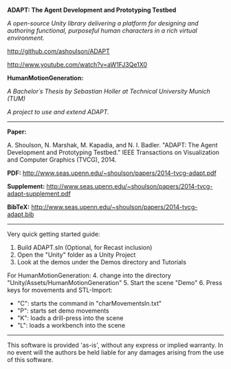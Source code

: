**ADAPT: The Agent Development and Prototyping Testbed**

*A open-source Unity library delivering a platform for designing and authoring functional, purposeful human characters in a rich virtual environment.* 

http://github.com/ashoulson/ADAPT

http://www.youtube.com/watch?v=aW1FJ3Qe1X0

**HumanMotionGeneration:**

*A Bachelor´s Thesis by Sebastian Holler at Technical University Munich (TUM)*

*A project to use and extend ADAPT.*

---

**Paper:**

A. Shoulson, N. Marshak, M. Kapadia, and N. I. Badler. "ADAPT: The Agent Development and Prototyping Testbed." IEEE Transactions on Visualization and Computer Graphics (TVCG), 2014.

**PDF:** http://www.seas.upenn.edu/~shoulson/papers/2014-tvcg-adapt.pdf

**Supplement:** http://www.seas.upenn.edu/~shoulson/papers/2014-tvcg-adapt-supplement.pdf

**BibTeX:** http://www.seas.upenn.edu/~shoulson/papers/2014-tvcg-adapt.bib

---

Very quick getting started guide:

1. Build ADAPT.sln (Optional, for Recast inclusion)
2. Open the "Unity" folder as a Unity Project
3. Look at the demos under the Demos directory and Tutorials

For HumanMotionGeneration:
4. change into the directory "Unity/Assets/HumanMotionGeneration"
5. Start the scene "Demo"
6. Press keys for movements and STL-Import:
- "C": starts the command in "charMovementsIn.txt"
- "P": starts set demo movements
- "K": loads a drill-press into the scene
- "L": loads a workbench into the scene

---

This software is provided 'as-is', without any express or implied warranty. In no event will the authors be held liable for any damages arising from the use of this software.
